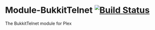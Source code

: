 # Module-BukkitTelnet [![Build Status](https://ci.plex.us.org/job/Module-BukkitTelnet/badge/icon)](https://ci.plex.us.org/job/Module-BukkitTelnet/)
The BukkitTelnet module for Plex
